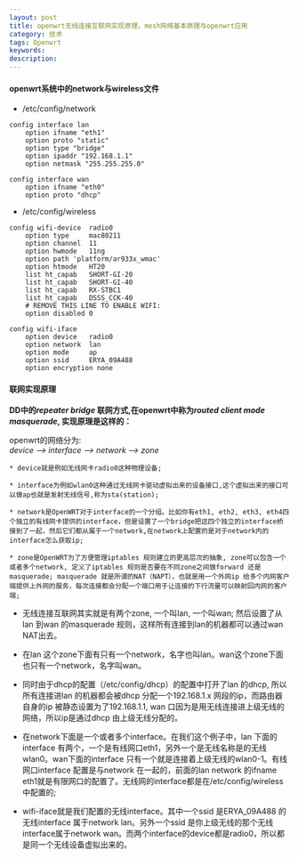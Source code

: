 ```yaml
---
layout: post
title: openwrt无线连接互联网实现原理，mesh网络基本原理与openwrt应用
category: 技术
tags: Openwrt
keywords:
description:
---
```


#### openwrt系统中的network与wireless文件

* /etc/config/network

```
config interface lan
	option ifname "eth1"
	option proto "static"
	option type "bridge"
	option ipaddr "192.168.1.1"
	option netmask "255.255.255.0"

config interface wan
	option ifname "eth0"
	option proto "dhcp"
```


* /etc/config/wireless

```
config wifi-device  radio0
	option type     mac80211
	option channel  11
	option hwmode	11ng
	option path	'platform/ar933x_wmac'
	option htmode	HT20
	list ht_capab	SHORT-GI-20
	list ht_capab	SHORT-GI-40
	list ht_capab	RX-STBC1
	list ht_capab	DSSS_CCK-40
	# REMOVE THIS LINE TO ENABLE WIFI:
	option disabled 0

config wifi-iface
	option device   radio0
	option network  lan
	option mode     ap
	option ssid     ERYA_09A488
	option encryption none
```

#### 联网实现原理

**DD中的*repeater bridge* 联网方式,在openwrt中称为*routed client mode masquerade*, 实现原理是这样的：** <br>

openwrt的网络分为:<br>
*device --> interface --> network --> zone*

	* device就是例如无线网卡radio0这种物理设备;

	* interface为例如wlan0这种通过无线网卡驱动虚拟出来的设备接口,这个虚拟出来的接口可以做ap也就是发射无线信号,称为sta(station);

	* network是OpenWRT对于interface的一个分组。比如你有eth1, eth2, eth3, eth4四个独立的有线网卡提供的interface，但是设置了一个bridge把这四个独立的interface桥接到了一起，然后它们都从属于一个network,在network上配置的是对于network内的interface怎么获取ip;

	* zone是OpenWRT为了方便管理iptables 规则建立的更高层次的抽象, zone可以包含一个或者多个network, 定义了iptables 规则是否要在不同zone之间做forward 还是masquerade; masquerade 就是所谓的NAT（NAPT），也就是用一个外网ip 给多个内网客户端提供上外网的服务，每次连接都会分配一个端口用于让连接的下行流量可以映射回内网的客户端;

* 无线连接互联网其实就是有两个zone, 一个叫lan, 一个叫wan; 然后设置了从lan 到wan 的masquerade 规则，这样所有连接到lan的机器都可以通过wan NAT出去。

* 在lan 这个zone下面有只有一个network，名字也叫lan。wan这个zone下面也只有一个network，名字叫wan。

* 同时由于dhcp的配置（/etc/config/dhcp）的配置中打开了lan 的dhcp, 所以所有连接进lan 的机器都会被dhcp 分配一个192.168.1.x 网段的ip，而路由器自身的ip 被静态设置为了192.168.1.1, wan 口因为是用无线连接进上级无线的网络，所以ip是通过dhcp 由上级无线分配的。

* 在network下面是一个或者多个interface。在我们这个例子中，lan 下面的interface 有两个，一个是有线网口eth1，另外一个是无线名称是的无线wlan0。wan下面的interface 只有一个就是连接着上级无线的wlan0-1。有线网口interface 配置是与network 在一起的，前面的lan network 的ifname eth1就是有限网口的配置了。无线网的interface都是在/etc/config/wireless中配置的;

* wifi-iface就是我们配置的无线interface。其中一个ssid 是ERYA_09A488 的无线interface 属于network lan。另外一个ssid 是你上级无线的那个无线interface属于network wan。而两个interface的device都是radio0，所以都是同一个无线设备虚拟出来的。
